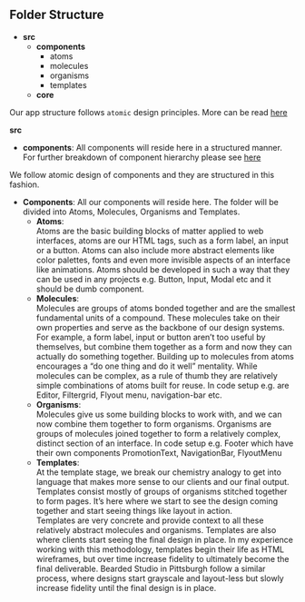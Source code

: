 ## Folder Structure

- **src**
  - **components**
    - atoms
    - molecules
    - organisms
    - templates
  - **core**

Our app structure follows `atomic` design principles. More can be read [here](http://bradfrost.com/blog/post/atomic-web-design/)

**src**

- **components**: All components will reside here in a structured manner. For further breakdown of component hierarchy please see [here](#react-component-library)

We follow atomic design of components and they are structured in this fashion.

- **Components**: All our components will reside here. The folder will be divided into Atoms, Molecules, Organisms and Templates.
  - **Atoms**: <br>
    Atoms are the basic building blocks of matter applied to web interfaces, atoms are our HTML tags, such as a form label, an input or a button.
    Atoms can also include more abstract elements like color palettes, fonts and even more invisible aspects of an interface like animations. Atoms should be developed in such a way that they can be used in any projects
    e.g. Button, Input, Modal etc and it should be dumb component.
  - **Molecules**: <br> Molecules are groups of atoms bonded together and are the smallest fundamental units of a compound. These molecules take on their own properties and serve as the backbone of our design systems.
    For example, a form label, input or button aren’t too useful by themselves, but combine them together as a form and now they can actually do something together.
    Building up to molecules from atoms encourages a “do one thing and do it well” mentality. While molecules can be complex, as a rule of thumb they are relatively simple combinations of atoms built for reuse.
    In code setup e.g. are Editor, Filtergrid, Flyout menu, navigation-bar etc.
  - **Organisms**: <br> Molecules give us some building blocks to work with, and we can now combine them together to form organisms. Organisms are groups of molecules joined together to form a relatively complex, distinct section of an interface. In code setup e.g. Footer which have their own components PromotionText, NavigationBar, FlyoutMenu
  - **Templates**: <br>At the template stage, we break our chemistry analogy to get into language that makes more sense to our clients and our final output. Templates consist mostly of groups of organisms stitched together to form pages. It’s here where we start to see the design coming together and start seeing things like layout in action.<br>Templates are very concrete and provide context to all these relatively abstract molecules and organisms. Templates are also where clients start seeing the final design in place. In my experience working with this methodology, templates begin their life as HTML wireframes, but over time increase fidelity to ultimately become the final deliverable. Bearded Studio in Pittsburgh follow a similar process, where designs start grayscale and layout-less but slowly increase fidelity until the final design is in place.
